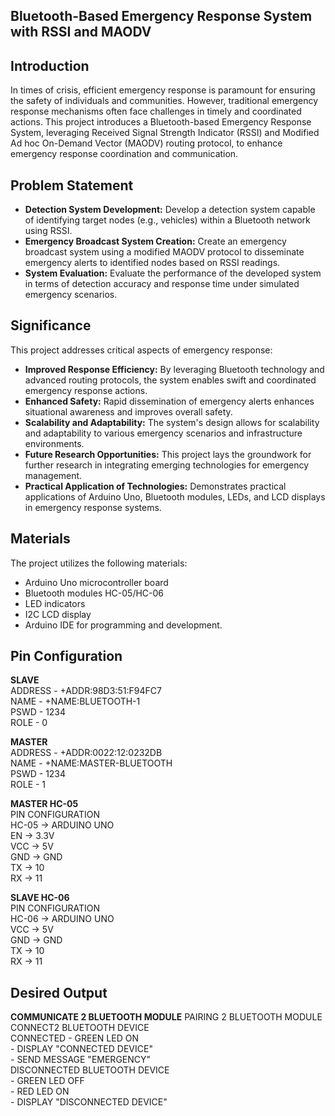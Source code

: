 ## Bluetooth-Based Emergency Response System with RSSI and MAODV

## Introduction
In times of crisis, efficient emergency response is paramount for ensuring the safety of individuals and communities. However, traditional emergency response mechanisms often face challenges in timely and coordinated actions. This project introduces a Bluetooth-based Emergency Response System, leveraging Received Signal Strength Indicator (RSSI) and Modified Ad hoc On-Demand Vector (MAODV) routing protocol, to enhance emergency response coordination and communication.

## Problem Statement
- **Detection System Development:** Develop a detection system capable of identifying target nodes (e.g., vehicles) within a Bluetooth network using RSSI.
- **Emergency Broadcast System Creation:** Create an emergency broadcast system using a modified MAODV protocol to disseminate emergency alerts to identified nodes based on RSSI readings.
- **System Evaluation:** Evaluate the performance of the developed system in terms of detection accuracy and response time under simulated emergency scenarios.

## Significance
This project addresses critical aspects of emergency response:

- **Improved Response Efficiency:** By leveraging Bluetooth technology and advanced routing protocols, the system enables swift and coordinated emergency response actions.
- **Enhanced Safety:** Rapid dissemination of emergency alerts enhances situational awareness and improves overall safety.
- **Scalability and Adaptability:** The system's design allows for scalability and adaptability to various emergency scenarios and infrastructure environments.
- **Future Research Opportunities:** This project lays the groundwork for further research in integrating emerging technologies for emergency management.
- **Practical Application of Technologies:** Demonstrates practical applications of Arduino Uno, Bluetooth modules, LEDs, and LCD displays in emergency response systems.

## Materials
The project utilizes the following materials:

- Arduino Uno microcontroller board
- Bluetooth modules HC-05/HC-06
- LED indicators
- I2C LCD display
- Arduino IDE for programming and development.

## Pin Configuration
**SLAVE**  
ADDRESS - +ADDR:98D3:51:F94FC7  
NAME    - +NAME:BLUETOOTH-1  
PSWD    - 1234  
ROLE    - 0  

**MASTER**  
ADDRESS - +ADDR:0022:12:0232DB  
NAME    - +NAME:MASTER-BLUETOOTH  
PSWD    - 1234  
ROLE    - 1  

**MASTER HC-05**  
PIN CONFIGURATION  
HC-05   ->  ARDUINO UNO  
EN      ->  3.3V  
VCC     ->  5V  
GND     ->  GND  
TX      ->  10  
RX      ->  11  

**SLAVE HC-06**  
PIN CONFIGURATION  
HC-06   ->  ARDUINO UNO  
VCC     ->  5V  
GND     ->  GND  
TX      ->  10  
RX      ->  11  

## Desired Output  
**COMMUNICATE 2 BLUETOOTH MODULE**
PAIRING 2 BLUETOOTH MODULE  
CONNECT2 BLUETOOTH DEVICE  
CONNECTED - GREEN LED ON  
          - DISPLAY "CONNECTED DEVICE"  
          - SEND MESSAGE "EMERGENCY"  
DISCONNECTED BLUETOOTH DEVICE  
          - GREEN LED OFF  
          - RED LED ON  
          - DISPLAY "DISCONNECTED DEVICE"
